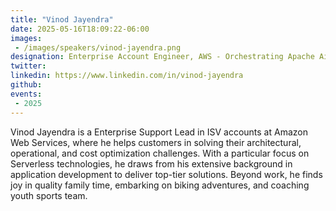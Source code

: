 ```yaml
---
title: "Vinod Jayendra"
date: 2025-05-16T18:09:22-06:00
images: 
 - /images/speakers/vinod-jayendra.png
designation: Enterprise Account Engineer, AWS - Orchestrating Apache Airflow ML Workflows using SageMaker Unified Studio
twitter: 
linkedin: https://www.linkedin.com/in/vinod-jayendra
github: 
events:
 - 2025
---
```


Vinod Jayendra is a Enterprise Support Lead in ISV accounts at Amazon Web Services, where he helps customers in solving their architectural, operational, and cost optimization challenges. With a particular focus on Serverless technologies, he draws from his extensive background in application development to deliver top-tier solutions. Beyond work, he finds joy in quality family time, embarking on biking adventures, and coaching youth sports team.

